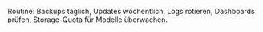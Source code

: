 Routine: Backups täglich, Updates wöchentlich, Logs rotieren, Dashboards prüfen, Storage-Quota für Modelle überwachen.